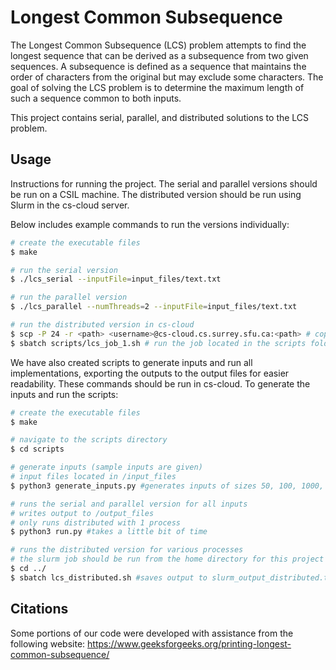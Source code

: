 # Longest Common Subsequence
The Longest Common Subsequence (LCS) problem attempts to find the longest sequence that can be derived as a subsequence from two given sequences. A subsequence is defined as a sequence that maintains the order of characters from the original but may exclude some characters. The goal of solving the LCS problem is to determine the maximum length of such a sequence common to both inputs.

This project contains serial, parallel, and distributed solutions to the LCS problem.

## Usage

Instructions for running the project. The serial and parallel versions should be run on a CSIL machine. The distributed version should be run using Slurm in the cs-cloud server.

Below includes example commands to run the versions individually:

```bash
# create the executable files
$ make

# run the serial version
$ ./lcs_serial --inputFile=input_files/text.txt

# run the parallel version
$ ./lcs_parallel --numThreads=2 --inputFile=input_files/text.txt

# run the distributed version in cs-cloud
$ scp -P 24 -r <path> <username>@cs-cloud.cs.surrey.sfu.ca:<path> # copy the entire directory to cs-cloud
$ sbatch scripts/lcs_job_1.sh # run the job located in the scripts folder 
```

We have also created scripts to generate inputs and run all implementations, exporting the outputs to the output files for easier readability. These commands should be run in cs-cloud. To generate the inputs and run the scripts:

```bash
# create the executable files
$ make

# navigate to the scripts directory
$ cd scripts

# generate inputs (sample inputs are given)
# input files located in /input_files
$ python3 generate_inputs.py #generates inputs of sizes 50, 100, 1000, 5000, and 10000 

# runs the serial and parallel version for all inputs 
# writes output to /output_files 
# only runs distributed with 1 process
$ python3 run.py #takes a little bit of time

# runs the distributed version for various processes
# the slurm job should be run from the home directory for this project
$ cd ../
$ sbatch lcs_distributed.sh #saves output to slurm_output_distributed.txt in output_files 
```

## Citations
Some portions of our code were developed with assistance from the following website:
https://www.geeksforgeeks.org/printing-longest-common-subsequence/